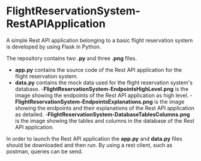 # FlightReservationSystem-RestAPIApplication

A simple Rest API application belonging to a basic flight reservation system is developed by using Flask in Python.

The repository contains two **.py** and three **.png** files. 

- **app.py** contains the source code of the Rest API application for the flight reservation system. 
- **data.py** contains the mock data used for the flight reservation system's database.
-**FlightReservationSystem-EndpointsHighLevel.png** is the image showing the endpoints of the Rest API application as high level. 
-**FlightReservationSystem-EndpointsExplanations.png** is the image showing the endpoints and their explanations of the Rest API application as detailed.
-**FlightReservationSystem-DatabaseTablesColumns.png** is the image showing the tables and columns in the database of the Rest API application.

In order to launch the Rest API application the **app.py** and **data.py** files should be downloaded and then run. By using a rest client, such as postman, queries can be send. 


